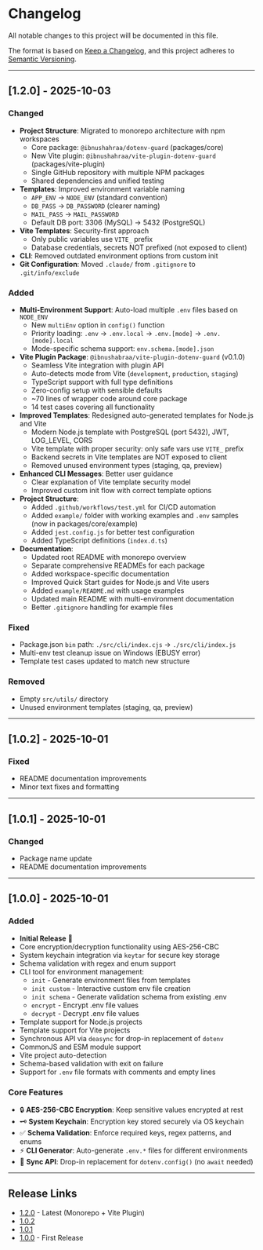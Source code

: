 # Changelog

All notable changes to this project will be documented in this file.

The format is based on [Keep a Changelog](https://keepachangelog.com/en/1.0.0/),
and this project adheres to [Semantic Versioning](https://semver.org/spec/v2.0.0.html).

---

## [1.2.0] - 2025-10-03

### Changed
- **Project Structure**: Migrated to monorepo architecture with npm workspaces
  - Core package: `@ibnushahraa/dotenv-guard` (packages/core)
  - New Vite plugin: `@ibnushahraa/vite-plugin-dotenv-guard` (packages/vite-plugin)
  - Single GitHub repository with multiple NPM packages
  - Shared dependencies and unified testing
- **Templates**: Improved environment variable naming
  - `APP_ENV` → `NODE_ENV` (standard convention)
  - `DB_PASS` → `DB_PASSWORD` (clearer naming)
  - `MAIL_PASS` → `MAIL_PASSWORD`
  - Default DB port: 3306 (MySQL) → 5432 (PostgreSQL)
- **Vite Templates**: Security-first approach
  - Only public variables use `VITE_` prefix
  - Database credentials, secrets NOT prefixed (not exposed to client)
- **CLI**: Removed outdated environment options from custom init
- **Git Configuration**: Moved `.claude/` from `.gitignore` to `.git/info/exclude`

### Added
- **Multi-Environment Support**: Auto-load multiple `.env` files based on `NODE_ENV`
  - New `multiEnv` option in `config()` function
  - Priority loading: `.env` → `.env.local` → `.env.[mode]` → `.env.[mode].local`
  - Mode-specific schema support: `env.schema.[mode].json`
- **Vite Plugin Package**: `@ibnushabraa/vite-plugin-dotenv-guard` (v0.1.0)
  - Seamless Vite integration with plugin API
  - Auto-detects mode from Vite (`development`, `production`, `staging`)
  - TypeScript support with full type definitions
  - Zero-config setup with sensible defaults
  - ~70 lines of wrapper code around core package
  - 14 test cases covering all functionality
- **Improved Templates**: Redesigned auto-generated templates for Node.js and Vite
  - Modern Node.js template with PostgreSQL (port 5432), JWT, LOG_LEVEL, CORS
  - Vite template with proper security: only safe vars use `VITE_` prefix
  - Backend secrets in Vite templates are NOT exposed to client
  - Removed unused environment types (staging, qa, preview)
- **Enhanced CLI Messages**: Better user guidance
  - Clear explanation of Vite template security model
  - Improved custom init flow with correct template options
- **Project Structure**:
  - Added `.github/workflows/test.yml` for CI/CD automation
  - Added `example/` folder with working examples and `.env` samples (now in packages/core/example)
  - Added `jest.config.js` for better test configuration
  - Added TypeScript definitions (`index.d.ts`)
- **Documentation**:
  - Updated root README with monorepo overview
  - Separate comprehensive READMEs for each package
  - Added workspace-specific documentation
  - Improved Quick Start guides for Node.js and Vite users
  - Added `example/README.md` with usage examples
  - Updated main README with multi-environment documentation
  - Better `.gitignore` handling for example files

### Fixed
- Package.json `bin` path: `./src/cli/index.cjs` → `./src/cli/index.js`
- Multi-env test cleanup issue on Windows (EBUSY error)
- Template test cases updated to match new structure

### Removed
- Empty `src/utils/` directory
- Unused environment templates (staging, qa, preview)

---

## [1.0.2] - 2025-10-01

### Fixed
- README documentation improvements
- Minor text fixes and formatting

---

## [1.0.1] - 2025-10-01

### Changed
- Package name update
- README documentation improvements

---

## [1.0.0] - 2025-10-01

### Added
- **Initial Release** 🎉
- Core encryption/decryption functionality using AES-256-CBC
- System keychain integration via `keytar` for secure key storage
- Schema validation with regex and enum support
- CLI tool for environment management:
  - `init` - Generate environment files from templates
  - `init custom` - Interactive custom env file creation
  - `init schema` - Generate validation schema from existing .env
  - `encrypt` - Encrypt .env file values
  - `decrypt` - Decrypt .env file values
- Template support for Node.js projects
- Template support for Vite projects
- Synchronous API via `deasync` for drop-in replacement of `dotenv`
- CommonJS and ESM module support
- Vite project auto-detection
- Schema-based validation with exit on failure
- Support for `.env` file formats with comments and empty lines

### Core Features
- 🔒 **AES-256-CBC Encryption**: Keep sensitive values encrypted at rest
- 🗝 **System Keychain**: Encryption key stored securely via OS keychain
- ✅ **Schema Validation**: Enforce required keys, regex patterns, and enums
- ⚡ **CLI Generator**: Auto-generate `.env.*` files for different environments
- 🔄 **Sync API**: Drop-in replacement for `dotenv.config()` (no `await` needed)

---

## Release Links

- [1.2.0](https://github.com/ibnushahraa/dotenv-guard/releases/tag/v1.2.0) - Latest (Monorepo + Vite Plugin)
- [1.0.2](https://github.com/ibnushahraa/dotenv-guard/releases/tag/v1.0.2)
- [1.0.1](https://github.com/ibnushahraa/dotenv-guard/releases/tag/v1.0.1)
- [1.0.0](https://github.com/ibnushahraa/dotenv-guard/releases/tag/v1.0.0) - First Release
